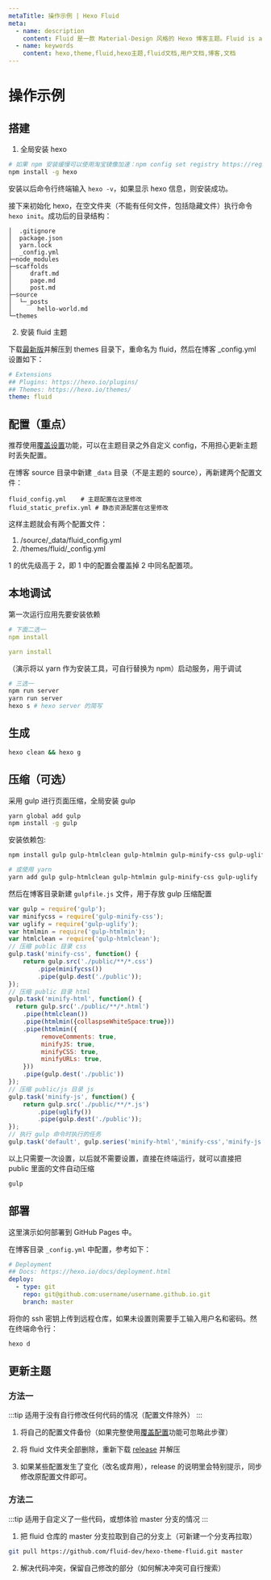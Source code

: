 ```yaml
---
metaTitle: 操作示例 | Hexo Fluid
meta:
  - name: description
    content: Fluid 是一款 Material-Design 风格的 Hexo 博客主题。Fluid is an elegant Material-Design theme for Hexo. https://github.com/fluid-dev/hexo-theme-fluid
  - name: keywords
    content: hexo,theme,fluid,hexo主题,fluid文档,用户文档,博客,文档
---
```


# 操作示例

## 搭建

1. 全局安装 hexo

```bash
# 如果 npm 安装缓慢可以使用淘宝镜像加速：npm config set registry https://registry.npm.taobao.org
npm install -g hexo
```

安装以后命令行终端输入 `hexo -v`，如果显示 hexo 信息，则安装成功。

接下来初始化 hexo，在空文件夹（不能有任何文件，包括隐藏文件）执行命令 `hexo init`。成功后的目录结构：

```text
│  .gitignore
│  package.json
│  yarn.lock
│  _config.yml
├─node_modules
├─scaffolds
│     draft.md
│     page.md
│     post.md
├─source
│  └─_posts
│       hello-world.md
└─themes
```

2. 安装 fluid 主题

下载[最新版](https://github.com/fluid-dev/hexo-theme-fluid/releases)并解压到 themes 目录下，重命名为 fluid，然后在博客 _config.yml 设置如下：

```yml
# Extensions
## Plugins: https://hexo.io/plugins/
## Themes: https://hexo.io/themes/
theme: fluid
```

## 配置（重点）

推荐使用[覆盖设置](/guide/#%E8%A6%86%E7%9B%96%E9%85%8D%E7%BD%AE)功能，可以在主题目录之外自定义 config，不用担心更新主题时丢失配置。

在博客 source 目录中新建 `_data` 目录（不是主题的 source），再新建两个配置文件：

```
fluid_config.yml    # 主题配置在这里修改
fluid_static_prefix.yml # 静态资源配置在这里修改
```

这样主题就会有两个配置文件：

1. /source/_data/fluid_config.yml
2. /themes/fluid/_config.yml

1 的优先级高于 2，即 1 中的配置会覆盖掉 2 中同名配置项。

## 本地调试

第一次运行应用先要安装依赖

```yml
# 下面二选一
npm install

yarn install
```

（演示将以 yarn 作为安装工具，可自行替换为 npm）启动服务，用于调试

```bash
# 三选一
npm run server
yarn run server
hexo s # hexo server 的简写
```

## 生成

```bash
hexo clean && hexo g
```

## 压缩（可选）

采用 gulp 进行页面压缩，全局安装 gulp

```bash
yarn global add gulp
npm install -g gulp
```

安装依赖包:

```bash
npm install gulp gulp-htmlclean gulp-htmlmin gulp-minify-css gulp-uglify --save

# 或使用 yarn
yarn add gulp gulp-htmlclean gulp-htmlmin gulp-minify-css gulp-uglify
```

然后在博客目录新建 `gulpfile.js` 文件，用于存放 gulp 压缩配置

```js
var gulp = require('gulp');
var minifycss = require('gulp-minify-css');
var uglify = require('gulp-uglify');
var htmlmin = require('gulp-htmlmin');
var htmlclean = require('gulp-htmlclean');
// 压缩 public 目录 css
gulp.task('minify-css', function() {
    return gulp.src('./public/**/*.css')
        .pipe(minifycss())
        .pipe(gulp.dest('./public'));
});
// 压缩 public 目录 html
gulp.task('minify-html', function() {
  return gulp.src('./public/**/*.html')
    .pipe(htmlclean())
    .pipe(htmlmin({collaspseWhiteSpace:true}))
    .pipe(htmlmin({
         removeComments: true,
         minifyJS: true,
         minifyCSS: true,
         minifyURLs: true,
    }))
    .pipe(gulp.dest('./public'))
});
// 压缩 public/js 目录 js
gulp.task('minify-js', function() {
    return gulp.src('./public/**/*.js')
        .pipe(uglify())
        .pipe(gulp.dest('./public'));
});
// 执行 gulp 命令时执行的任务
gulp.task('default', gulp.series('minify-html','minify-css','minify-js'));
```

以上只需要一次设置，以后就不需要设置，直接在终端运行，就可以直接把 public 里面的文件自动压缩

```bash
gulp
```

## 部署

这里演示如何部署到 GitHub Pages 中。

在博客目录 `_config.yml` 中配置，参考如下：

```yml
# Deployment
## Docs: https://hexo.io/docs/deployment.html
deploy:
  - type: git
    repo: git@github.com:username/username.github.io.git
    branch: master
```

将你的 ssh 密钥上传到远程仓库，如果未设置则需要手工输入用户名和密码。然在终端命令行：

```bash
hexo d
```

## 更新主题

### 方法一

:::tip
适用于没有自行修改任何代码的情况（配置文件除外）
:::

1. 将自己的配置文件备份（如果完整使用[覆盖配置](/guide/#覆盖配置)功能可忽略此步骤）

2. 将 fluid 文件夹全部删除，重新下载 [release](https://github.com/fluid-dev/hexo-theme-fluid/releases) 并解压

3. 如果某些配置发生了变化（改名或弃用），release 的说明里会特别提示，同步修改原配置文件即可。 

### 方法二

:::tip
适用于自定义了一些代码，或想体验 master 分支的情况
:::

1. 把 fluid 仓库的 master 分支拉取到自己的分支上（可新建一个分支再拉取）

```bash
git pull https://github.com/fluid-dev/hexo-theme-fluid.git master
```

2. 解决代码冲突，保留自己修改的部分（如何解决冲突可自行搜索）
